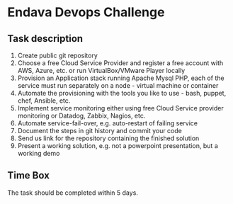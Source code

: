 # Endava Devops Challenge

## Task description
1) Create public git repository
2) Choose a free Cloud Service Provider and register a free account with AWS, Azure, etc. or run VirtualBox/VMware Player locally
3) Provision an Application stack running Apache Mysql PHP, each of the service must run separately on a node - virtual machine or container 
4) Automate the provisioning with the tools you like to use - bash, puppet, chef, Ansible, etc.
5) Implement service monitoring either using free Cloud Service provider monitoring or Datadog, Zabbix, Nagios, etc.
6) Automate service-fail-over, e.g. auto-restart of failing service
7) Document the steps in git history and commit your code
8) Send us link for the repository containing the finished solution
9) Present a working solution, e.g. not a powerpoint presentation, but a working demo

## Time Box 
The task should be completed within 5 days. 
